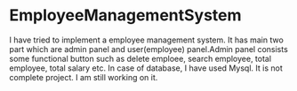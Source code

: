 # EmployeeManagementSystem
I have tried to implement a employee management system. It has main two part which are admin panel and user(employee) panel.Admin panel consists some functional button such as delete emploee, search employee, total employee, total salary etc. In case of database, I have used Mysql. It is not complete project. I am still working on it.
